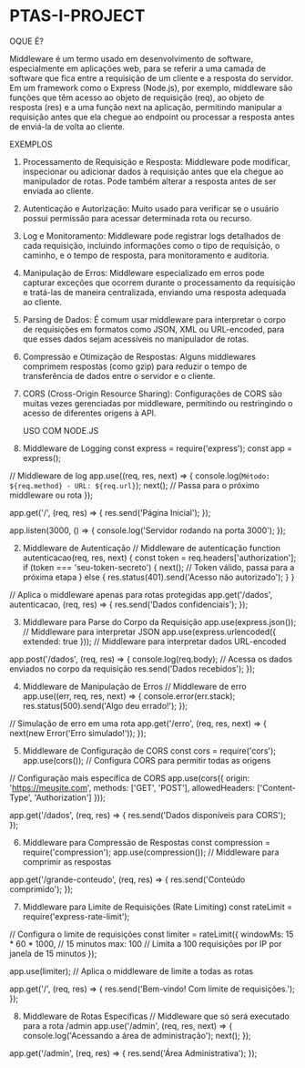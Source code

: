 # PTAS-I-PROJECT

   OQUE É?

Middleware é um termo usado em desenvolvimento de software, especialmente em aplicações web, para se referir a uma camada de software que fica entre a requisição de um cliente e a resposta do servidor. Em um framework como o Express (Node.js), por exemplo, middleware são funções que têm acesso ao objeto de requisição (req), ao objeto de resposta (res) e a uma função next na aplicação, permitindo manipular a requisição antes que ela chegue ao endpoint ou processar a resposta antes de enviá-la de volta ao cliente.

   EXEMPLOS

1. Processamento de Requisição e Resposta:  Middleware pode modificar, inspecionar ou adicionar dados à requisição antes que ela chegue ao manipulador de rotas. Pode também alterar a resposta antes de ser enviada ao cliente.

2. Autenticação e Autorização: Muito usado para verificar se o usuário possui permissão para acessar determinada rota ou recurso.

3. Log e Monitoramento: Middleware pode registrar logs detalhados de cada requisição, incluindo informações como o tipo de requisição, o caminho, e o tempo de resposta, para monitoramento e auditoria.

4. Manipulação de Erros: Middleware especializado em erros pode capturar exceções que ocorrem durante o processamento da requisição e tratá-las de maneira centralizada, enviando uma resposta adequada ao cliente.

5. Parsing de Dados: É comum usar middleware para interpretar o corpo de requisições em formatos como JSON, XML ou URL-encoded, para que esses dados sejam acessíveis no manipulador de rotas.

6. Compressão e Otimização de Respostas: Alguns middlewares comprimem respostas (como gzip) para reduzir o tempo de transferência de dados entre o servidor e o cliente.

7. CORS (Cross-Origin Resource Sharing): Configurações de CORS são muitas vezes gerenciadas por middleware, permitindo ou restringindo o acesso de diferentes origens à API.

   USO COM NODE.JS

1. Middleware de Logging
   const express = require('express');
const app = express();

// Middleware de log
app.use((req, res, next) => {
    console.log(`Método: ${req.method} - URL: ${req.url}`);
    next(); // Passa para o próximo middleware ou rota
});

app.get('/', (req, res) => {
    res.send('Página Inicial');
});

app.listen(3000, () => {
    console.log('Servidor rodando na porta 3000');
});

2. Middleware de Autenticação
// Middleware de autenticação
function autenticacao(req, res, next) {
    const token = req.headers['authorization'];
    if (token === 'seu-token-secreto') {
        next(); // Token válido, passa para a próxima etapa
    } else {
        res.status(401).send('Acesso não autorizado');
    }
}

// Aplica o middleware apenas para rotas protegidas
app.get('/dados', autenticacao, (req, res) => {
    res.send('Dados confidenciais');
});

3. Middleware para Parse do Corpo da Requisição
app.use(express.json()); // Middleware para interpretar JSON
app.use(express.urlencoded({ extended: true })); // Middleware para interpretar dados URL-encoded

app.post('/dados', (req, res) => {
    console.log(req.body); // Acessa os dados enviados no corpo da requisição
    res.send('Dados recebidos');
});

4. Middleware de Manipulação de Erros
   // Middleware de erro
app.use((err, req, res, next) => {
    console.error(err.stack);
    res.status(500).send('Algo deu errado!');
});

// Simulação de erro em uma rota
app.get('/erro', (req, res, next) => {
    next(new Error('Erro simulado!'));
});

5. Middleware de Configuração de CORS
const cors = require('cors');
app.use(cors()); // Configura CORS para permitir todas as origens

// Configuração mais específica de CORS
app.use(cors({
    origin: 'https://meusite.com',
    methods: ['GET', 'POST'],
    allowedHeaders: ['Content-Type', 'Authorization']
}));

app.get('/dados', (req, res) => {
    res.send('Dados disponíveis para CORS');
});

6. Middleware para Compressão de Respostas
   const compression = require('compression');
app.use(compression()); // Middleware para comprimir as respostas

app.get('/grande-conteudo', (req, res) => {
    res.send('Conteúdo comprimido');
});

7. Middleware para Limite de Requisições (Rate Limiting)
const rateLimit = require('express-rate-limit');

// Configura o limite de requisições
const limiter = rateLimit({
    windowMs: 15 * 60 * 1000, // 15 minutos
    max: 100 // Limita a 100 requisições por IP por janela de 15 minutos
});

app.use(limiter); // Aplica o middleware de limite a todas as rotas

app.get('/', (req, res) => {
    res.send('Bem-vindo! Com limite de requisições.');
});

8. Middleware de Rotas Específicas
// Middleware que só será executado para a rota /admin
app.use('/admin', (req, res, next) => {
    console.log('Acessando a área de administração');
    next();
});

app.get('/admin', (req, res) => {
    res.send('Área Administrativa');
});
